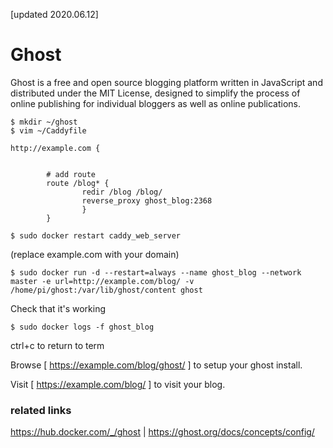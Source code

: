 [updated 2020.06.12]

# Ghost
Ghost is a free and open source blogging platform written in JavaScript and distributed under the MIT License, designed to simplify the process of online publishing for individual bloggers as well as online publications.



```
$ mkdir ~/ghost
$ vim ~/Caddyfile
```
```
http://example.com {
      
      
        # add route
        route /blog* {
                redir /blog /blog/
                reverse_proxy ghost_blog:2368
                }
        }
```
```
$ sudo docker restart caddy_web_server
```
(replace example.com with your domain)

```
$ sudo docker run -d --restart=always --name ghost_blog --network master -e url=http://example.com/blog/ -v /home/pi/ghost:/var/lib/ghost/content ghost
```

Check that it's working
```
$ sudo docker logs -f ghost_blog
```
ctrl+c to return to term

Browse [ https://example.com/blog/ghost/ ] to setup your ghost install.

Visit [ https://example.com/blog/ ] to visit your blog.

### related links
https://hub.docker.com/_/ghost | https://ghost.org/docs/concepts/config/
